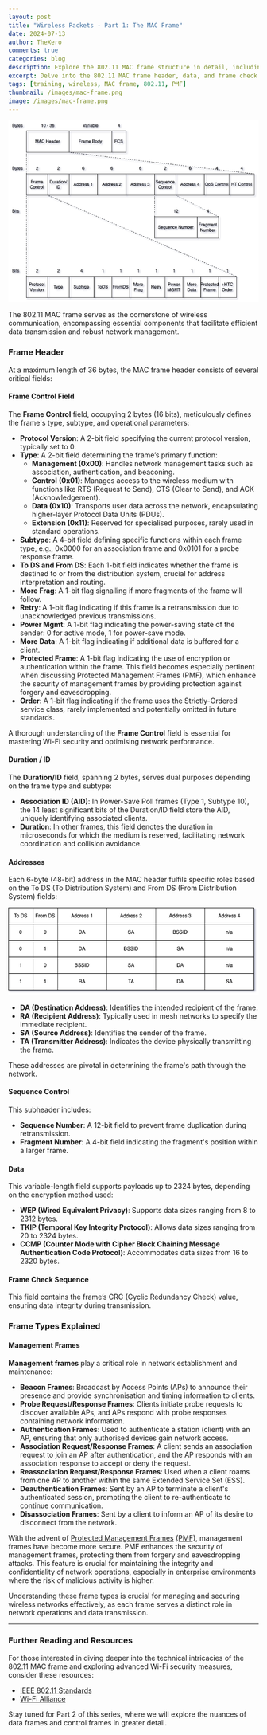 ```yaml
---
layout: post  
title: "Wireless Packets - Part 1: The MAC Frame"  
date: 2024-07-13
author: TheXero  
comments: true  
categories: blog  
description: Explore the 802.11 MAC frame structure in detail, including its header, data, and frame check sequence. Enhance your understanding of wireless packets and how they function within Wi-Fi networks. 
excerpt: Delve into the 802.11 MAC frame header, data, and frame check sequence to gain a comprehensive understanding of wireless packet structures and their role in Wi-Fi communication. 
tags: [training, wireless, MAC frame, 802.11, PMF]  
thumbnail: /images/mac-frame.png  
image: /images/mac-frame.png
---
```


![802.11 MAC Frame](/images/mac-frame.png)

The 802.11 MAC frame serves as the cornerstone of wireless communication, encompassing essential components that facilitate efficient data transmission and robust network management.

### Frame Header

At a maximum length of 36 bytes, the MAC frame header consists of several critical fields:

#### Frame Control Field

The **Frame Control** field, occupying 2 bytes (16 bits), meticulously defines the frame's type, subtype, and operational parameters:

- **Protocol Version**: A 2-bit field specifying the current protocol version, typically set to 0.
- **Type**: A 2-bit field determining the frame’s primary function:
    - **Management (0x00)**: Handles network management tasks such as association, authentication, and beaconing.
    - **Control (0x01)**: Manages access to the wireless medium with functions like RTS (Request to Send), CTS (Clear to Send), and ACK (Acknowledgement).
    - **Data (0x10)**: Transports user data across the network, encapsulating higher-layer Protocol Data Units (PDUs).
    - **Extension (0x11)**: Reserved for specialised purposes, rarely used in standard operations.
- **Subtype**: A 4-bit field defining specific functions within each frame type, e.g., 0x0000 for an association frame and 0x0101 for a probe response frame.
- **To DS and From DS**: Each 1-bit field indicates whether the frame is destined to or from the distribution system, crucial for address interpretation and routing.
- **More Frag**: A 1-bit flag signalling if more fragments of the frame will follow.
- **Retry**: A 1-bit flag indicating if this frame is a retransmission due to unacknowledged previous transmissions.
- **Power Mgmt**: A 1-bit flag indicating the power-saving state of the sender: 0 for active mode, 1 for power-save mode.
- **More Data**: A 1-bit flag indicating if additional data is buffered for a client.
- **Protected Frame**: A 1-bit flag indicating the use of encryption or authentication within the frame. This field becomes especially pertinent when discussing Protected Management Frames (PMF), which enhance the security of management frames by providing protection against forgery and eavesdropping.
- **Order**: A 1-bit flag indicating if the frame uses the Strictly-Ordered service class, rarely implemented and potentially omitted in future standards.

A thorough understanding of the **Frame Control** field is essential for mastering Wi-Fi security and optimising network performance.

#### Duration / ID

The **Duration/ID** field, spanning 2 bytes, serves dual purposes depending on the frame type and subtype:

- **Association ID (AID)**: In Power-Save Poll frames (Type 1, Subtype 10), the 14 least significant bits of the Duration/ID field store the AID, uniquely identifying associated clients.
- **Duration**: In other frames, this field denotes the duration in microseconds for which the medium is reserved, facilitating network coordination and collision avoidance.

#### Addresses

Each 6-byte (48-bit) address in the MAC header fulfils specific roles based on the To DS (To Distribution System) and From DS (From Distribution System) fields:

![Addresses](/images/addresses.png)

- **DA (Destination Address)**: Identifies the intended recipient of the frame.
- **RA (Recipient Address)**: Typically used in mesh networks to specify the immediate recipient.
- **SA (Source Address)**: Identifies the sender of the frame.
- **TA (Transmitter Address)**: Indicates the device physically transmitting the frame.

These addresses are pivotal in determining the frame's path through the network.

#### Sequence Control

This subheader includes:

- **Sequence Number**: A 12-bit field to prevent frame duplication during retransmission.
- **Fragment Number**: A 4-bit field indicating the fragment's position within a larger frame.

#### Data

This variable-length field supports payloads up to 2324 bytes, depending on the encryption method used:

- **WEP (Wired Equivalent Privacy)**: Supports data sizes ranging from 8 to 2312 bytes.
- **TKIP (Temporal Key Integrity Protocol)**: Allows data sizes ranging from 20 to 2324 bytes.
- **CCMP (Counter Mode with Cipher Block Chaining Message Authentication Code Protocol)**: Accommodates data sizes from 16 to 2320 bytes.

#### Frame Check Sequence

This field contains the frame’s CRC (Cyclic Redundancy Check) value, ensuring data integrity during transmission.

### Frame Types Explained

#### Management Frames

**Management frames** play a critical role in network establishment and maintenance:

- **Beacon Frames**: Broadcast by Access Points (APs) to announce their presence and provide synchronisation and timing information to clients.
- **Probe Request/Response Frames**: Clients initiate probe requests to discover available APs, and APs respond with probe responses containing network information.
- **Authentication Frames**: Used to authenticate a station (client) with an AP, ensuring that only authorised devices gain network access.
- **Association Request/Response Frames**: A client sends an association request to join an AP after authentication, and the AP responds with an association response to accept or deny the request.
- **Reassociation Request/Response Frames**: Used when a client roams from one AP to another within the same Extended Service Set (ESS).
- **Deauthentication Frames**: Sent by an AP to terminate a client's authenticated session, prompting the client to re-authenticate to continue communication.
- **Disassociation Frames**: Sent by a client to inform an AP of its desire to disconnect from the network.

With the advent of [Protected Management Frames](Understanding-PMF) [(PMF)](Understanding-PMF), management frames have become more secure. PMF enhances the security of management frames, protecting them from forgery and eavesdropping attacks. This feature is crucial for maintaining the integrity and confidentiality of network operations, especially in enterprise environments where the risk of malicious activity is higher.

Understanding these frame types is crucial for managing and securing wireless networks effectively, as each frame serves a distinct role in network operations and data transmission.

---

### Further Reading and Resources

For those interested in diving deeper into the technical intricacies of the 802.11 MAC frame and exploring advanced Wi-Fi security measures, consider these resources:

- [IEEE 802.11 Standards](https://www.ieee.org/)
- [Wi-Fi Alliance](https://www.wi-fi.org/)

Stay tuned for Part 2 of this series, where we will explore the nuances of data frames and control frames in greater detail.
